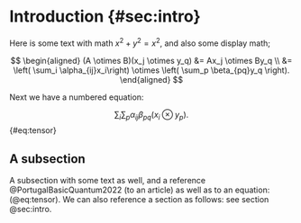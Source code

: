 # Introduction {#sec:intro}
Here is some text with math $x^2 + y^2 = x^2$, and also some display math;

$$
\begin{aligned}
    (A \otimes B)(x_j \otimes y_q) &= Ax_j \otimes By_q \\
                                   &= \left( \sum_i \alpha_{ij}x_i\right) \otimes \left( \sum_p \beta_{pq}y_q \right).
\end{aligned}
$$

Next we have a numbered equation:

$$ \sum_i \sum_p \alpha_{ij}\beta_{pq}(x_i \otimes y_p). $$ {#eq:tensor}

## A subsection
A subsection with some text as well, and a reference @PortugalBasicQuantum2022 (to an article) as well as to an equation: (@eq:tensor). We can also reference a section as follows: see section @sec:intro.



